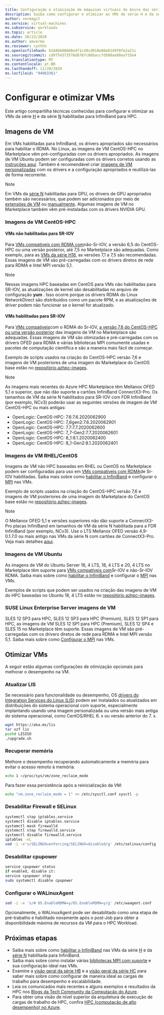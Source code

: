 ```yaml
---
title: Configuração e otimização de máquinas virtuais do Azure das séries H e N-Series habilitadas para InfiniBand
description: Saiba como configurar e otimizar as VMs da série H e da série N habilitada para InfiniBand para HPC.
author: vermagit
ms.service: virtual-machines
ms.subservice: workloads
ms.topic: article
ms.date: 10/23/2020
ms.author: amverma
ms.reviewer: cynthn
ms.openlocfilehash: b1686b08608e4f1c49cd918e86e8149f0fe2a21c
ms.sourcegitcommit: cd9754373576d6767c06baccfd500ae88ea733e4
ms.translationtype: MT
ms.contentlocale: pt-BR
ms.lasthandoff: 11/20/2020
ms.locfileid: "94963361"
---
```

# <a name="configure-and-optimize-vms"></a>Configurar e otimizar VMs

Este artigo compartilha técnicas conhecidas para configurar e otimizar as VMs da série [H](../../sizes-hpc.md) e da série [N](../../sizes-gpu.md) habilitadas para InfiniBand para HPC.

## <a name="vm-images"></a>Imagens de VM
Em VMs habilitadas para InfiniBand, os drivers apropriados são necessários para habilitar o RDMA. No Linux, as imagens de VM CentOS-HPC no Marketplace vêm pré-configuradas com os drivers apropriados. As imagens de VM Ubuntu podem ser configuradas com os drivers corretos usando as [instruções aqui](https://techcommunity.microsoft.com/t5/azure-compute/configuring-infiniband-for-ubuntu-hpc-and-gpu-vms/ba-p/1221351). Também é recomendável criar [imagens de VM personalizadas](../../linux/tutorial-custom-images.md) com os drivers e a configuração apropriados e reutilizá-las de forma recorrente.

> [!NOTE]
> Em VMs da [série N](../../sizes-gpu.md) habilitadas para GPU, os drivers de GPU apropriados também são necessários, que podem ser adicionados por meio de [extensões de VM](../../extensions/hpccompute-gpu-linux.md) ou [manualmente](../../linux/n-series-driver-setup.md). Algumas imagens de VM no Marketplace também vêm pré-instaladas com os drivers NVIDIA GPU.

### <a name="centos-hpc-vm-images"></a>Imagens de VM CentOS-HPC

#### <a name="non-sr-iov-enabled-vms"></a>VMs não habilitadas para SR-IOV
Para [VMs compatíveis com RDMA com](../../sizes-hpc.md#rdma-capable-instances)não-Sr-IOV, a versão 6,5 do CentOS-HPC ou uma versão posterior, até 7,5 no Marketplace são adequadas. Como exemplo, para as [VMs da série H16](../../h-series.md), as versões 7,1 a 7,5 são recomendadas. Essas imagens de VM são pré-carregadas com os drivers diretos de rede para RDMA e Intel MPI versão 5,1.

> [!NOTE]
> Nessas imagens HPC baseadas em CentOS para VMs não habilitadas para SR-IOV, as atualizações de kernel são desabilitadas no arquivo de configuração **yum** . Isso ocorre porque os drivers RDMA do Linux NetworkDirect são distribuídos como um pacote RPM, e as atualizações de driver podem não funcionar se o kernel for atualizado.

#### <a name="sr-iov-enabled-vms"></a>VMs habilitadas para SR-IOV
  Para [VMs compatíveis](../../sizes-hpc.md#rdma-capable-instances)com o RDMA do Sr-IOV, [a versão 7,6 do CentOS-HPC ou uma versão posterior](https://techcommunity.microsoft.com/t5/Azure-Compute/CentOS-HPC-VM-Image-for-SR-IOV-enabled-Azure-HPC-VMs/ba-p/665557) das imagens de VM no Marketplace são adequadas. Essas imagens de VM são otimizadas e pré-carregadas com os drivers OFED para RDMA e várias bibliotecas MPI comumente usadas e pacotes de computação científica e são a maneira mais fácil de começar.

  Exemplo de scripts usados na criação do CentOS-HPC versão 7,6 e imagens de VM posteriores de uma imagem do Marketplace do CentOS base estão no [repositório azhpc-images](https://github.com/Azure/azhpc-images/tree/master/centos).
  
  > [!NOTE] 
  > As imagens mais recentes do Azure HPC Marketplace têm Mellanox OFED 5,1 e superior, que não dão suporte a cartões InfiniBand ConnectX3-Pro. Os tamanhos de VM da série N habilitados para SR-IOV com FDR InfiniBand (por exemplo, NCv3) poderão usar as seguintes versões de imagem de VM CentOS-HPC ou mais antigas:
  >- OpenLogic: CentOS-HPC: 7.6:7.6.2020062900
  >- OpenLogic: CentOS-HPC: 7_6gen2:7.6.2020062901
  >- OpenLogic: CentOS-HPC: 7.7:7.7.2020062600
  >- OpenLogic: CentOS-HPC: 7_7-Gen2:7.7.2020062601
  >- OpenLogic: CentOS-HPC: 8_1:8.1.2020062400
  >- OpenLogic: CentOS-HPC: 8_1-Gen2:8.1.2020062401


### <a name="rhelcentos-vm-images"></a>Imagens de VM RHEL/CentOS
Imagens de VM não HPC baseadas em RHEL ou CentOS no Marketplace podem ser configuradas para uso em [VMs compatíveis com RDMA](../../sizes-hpc.md#rdma-capable-instances)de Sr-IOV habilitadas. Saiba mais sobre como [habilitar o InfiniBand](enable-infiniband.md) e configurar o [MPI](setup-mpi.md) nas VMs.

  Exemplo de scripts usados na criação do CentOS-HPC versão 7,6 e imagens de VM posteriores de uma imagem do Marketplace do CentOS base estão no [repositório azhpc-images](https://github.com/Azure/azhpc-images/tree/master/centos).
  
  > [!NOTE]
  > O Mellanox OFED 5,1 e versões superiores não dão suporte a ConnectX3-Pro placas InfiniBand em tamanhos de VM da série N habilitada para a FDR InfiniBand (por exemplo, NCv3). Use o LTS Mellanox OFED versão 4.9-0.1.7.0 ou mais antigo nas VMs da série N com cartões de ConnectX3-Pro. Veja mais detalhes [aqui](https://www.mellanox.com/products/infiniband-drivers/linux/mlnx_ofed).

### <a name="ubuntu-vm-images"></a>Imagens de VM Ubuntu
As imagens de VM do Ubuntu Server 16, 4 LTS, 18, 4 LTS e 20, 4 LTS no Marketplace têm suporte para [VMs compatíveis com](../../sizes-hpc.md#rdma-capable-instances)Sr-IOV e não-Sr-IOV RDMA. Saiba mais sobre como [habilitar o InfiniBand](enable-infiniband.md) e configurar o [MPI](setup-mpi.md) nas VMs.

  Exemplos de scripts que podem ser usados na criação das imagens de VM do HPC baseadas no Ubuntu 18, 4 LTS estão no [repositório azhpc-images](https://github.com/Azure/azhpc-images/tree/master/ubuntu/ubuntu-18.x/ubuntu-18.04-hpc).

### <a name="suse-linux-enterprise-server-vm-images"></a>SUSE Linux Enterprise Server imagens de VM
SLES 12 SP3 para HPC, SLES 12 SP3 para HPC (Premium), SLES 12 SP1 para HPC, as imagens de VM SLES 12 SP1 para HPC (Premium), SLES 12 SP4 e SLES 15 no Marketplace têm suporte. Essas imagens de VM são pré-carregadas com os drivers diretos de rede para RDMA e Intel MPI versão 5,1. Saiba mais sobre como [Configurar o MPI](setup-mpi.md) nas VMs.

## <a name="optimize-vms"></a>Otimizar VMs

A seguir estão algumas configurações de otimização opcionais para melhorar o desempenho na VM.

### <a name="update-lis"></a>Atualizar LIS

Se necessário para funcionalidade ou desempenho, OS [drivers do Integration Services do Linux (LIS)](../../linux/endorsed-distros.md) podem ser instalados ou atualizados em distribuições do sistema operacional com suporte, especialmente implantando usando uma imagem personalizada ou uma versão mais antiga do sistema operacional, como CentOS/RHEL 6. x ou versão anterior do 7. x.

```bash
wget https://aka.ms/lis
tar xzf lis
pushd LISISO
./upgrade.sh
```

### <a name="reclaim-memory"></a>Recuperar memória

Melhore o desempenho recuperando automaticamente a memória para evitar o acesso remoto à memória.

```bash
echo 1 >/proc/sys/vm/zone_reclaim_mode
```

Para fazer essa persistência após a reinicialização da VM:

```bash
echo "vm.zone_reclaim_mode = 1" >> /etc/sysctl.conf sysctl -p
```

### <a name="disable-firewall-and-selinux"></a>Desabilitar Firewall e SELinux

```bash
systemctl stop iptables.service
systemctl disable iptables.service
systemctl mask firewalld
systemctl stop firewalld.service
systemctl disable firewalld.service
iptables -nL
sed -i -e's/SELINUX=enforcing/SELINUX=disabled/g' /etc/selinux/config
```

### <a name="disable-cpupower"></a>Desabilitar cpupower

```bash
service cpupower status
if enabled, disable it:
service cpupower stop
sudo systemctl disable cpupower
```

### <a name="configure-walinuxagent"></a>Configurar o WALinuxAgent

```bash
sed -i -e 's/# OS.EnableRDMA=y/OS.EnableRDMA=y/g' /etc/waagent.conf
```
Opcionalmente, o WALinuxAgent pode ser desabilitado como uma etapa de pré-trabalho e habilitado novamente após o post-Job para obter a disponibilidade máxima de recursos da VM para o HPC Workload.


## <a name="next-steps"></a>Próximas etapas

- Saiba mais sobre como [habilitar o InfiniBand](enable-infiniband.md) nas VMs da série [H](../../sizes-hpc.md) e da [série N](../../sizes-gpu.md) habilitada para InfiniBand.
- Saiba mais sobre como instalar várias [bibliotecas MPI com suporte](setup-mpi.md) e sua configuração ideal nas VMs.
- Examine a [visão geral da série HB](hb-series-overview.md) e a [visão geral da série HC](hc-series-overview.md) para saber mais sobre como configurar de maneira ideal as cargas de trabalho para desempenho e escalabilidade.
- Leia os comunicados mais recentes e alguns exemplos e resultados da HPC nos [Blogs da Tech Community da Computação do Azure](https://techcommunity.microsoft.com/t5/azure-compute/bg-p/AzureCompute).
- Para obter uma visão de nível superior da arquitetura de execução de cargas de trabalho de HPC, confira [HPC (computação de alto desempenho) no Azure](/azure/architecture/topics/high-performance-computing/).
